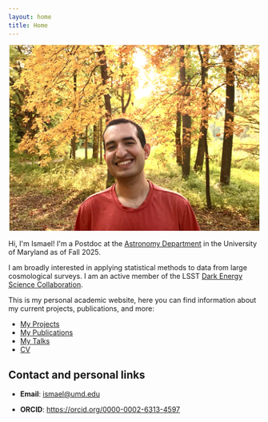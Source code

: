 ```yaml
---
layout: home
title: Home
---
```


<p align="center">
    <img src="./images/my-picture.jpg" alt="headshot" width="500"/>
</p>

Hi, I'm Ismael! I'm a Postdoc at the [Astronomy Department](https://www.astro.umd.edu/) in the University of Maryland as of Fall 2025. 

I am broadly interested in applying statistical methods to data from large cosmological surveys. I
am an active member of the LSST [Dark Energy Science Collaboration](https://lsstdesc.org/).

This is my personal academic website, here you can find information about my current projects,
publications, and more:

- [My Projects](/projects/)
- [My Publications](/publications/)
- [My Talks](/talks/)
- [CV](https://raw.githubusercontent.com/ismael-mendoza/CV/main/cv.pdf)

## Contact and personal links

- **Email**: <ismael@umd.edu>

- **ORCID**: <https://orcid.org/0000-0002-6313-4597>
